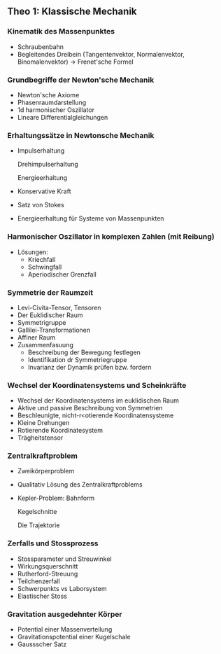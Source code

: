 ## Theo 1: Klassische Mechanik

### Kinematik des Massenpunktes

* Schraubenbahn
* Begleitendes Dreibein (Tangentenvektor, Normalenvektor, Binomalenvektor) -> Frenet'sche Formel

### Grundbegriffe der Newton'sche Mechanik

* Newton'sche Axiome
* Phasenraumdarstellung
* 1d harmonischer Oszillator
* Lineare Differentialgleichungen

### Erhaltungssätze in Newtonsche Mechanik

* Impulserhaltung

  Drehimpulserhaltung

  Energieerhaltung

* Konservative Kraft

* Satz von Stokes

* Energieerhaltung für Systeme von Massenpunkten

### Harmonischer Oszillator in komplexen Zahlen (mit Reibung)

* Lösungen:
  * Kriechfall
  * Schwingfall
  * Aperiodischer Grenzfall

### Symmetrie der Raumzeit

* Levi-Civita-Tensor, Tensoren
* Der Euklidischer Raum
* Symmetrigruppe
* Gallilei-Transformationen
* Affiner Raum
* Zusammenfasuung
  * Beschreibung der Bewegung      festlegen
  * Identifikation dr      Symmetriegruppe
  * Invarianz der Dynamik prüfen      bzw. fordern

### Wechsel der Koordinatensystems und Scheinkräfte

* Wechsel der Koordinatensystems im euklidischen Raum
* Aktive und passive Beschreibung von Symmetrien
* Beschleunigte, nicht-r<otierende Koordinatensysteme
* Kleine Drehungen
* Rotierende Koordinatesystem
* Trägheitstensor

### Zentralkraftproblem

* Zweikörperproblem

* Qualitativ Lösung des Zentralkraftproblems

* Kepler-Problem: Bahnform

  Kegelschnitte

  Die Trajektorie

### Zerfalls und Stossprozess

* Stossparameter und Streuwinkel
* Wirkungsquerschnitt
* Rutherford-Streuung
* Teilchenzerfall
* Schwerpunkts vs Laborsystem
* Elastischer Stoss

### Gravitation ausgedehnter Körper

* Potential einer Massenverteilung
* Gravitationspotential einer Kugelschale
* Gaussscher Satz
